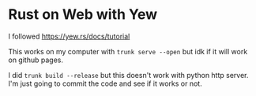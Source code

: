 # Rust on Web with Yew

I followed <https://yew.rs/docs/tutorial>

This works on my computer with `trunk serve --open` but idk if it will work on github pages.

I did `trunk build --release` but this doesn't work with python http server. I'm just going to commit the code and see if it works or not.

